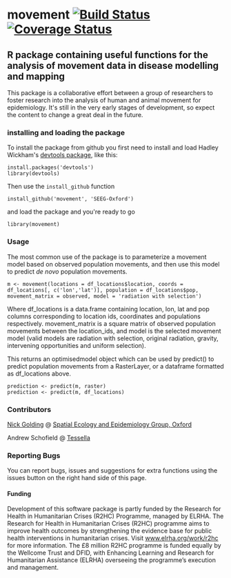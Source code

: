 # movement [![Build Status](https://travis-ci.org/andrew-schofield-tessella/movement.svg?branch=master)](https://travis-ci.org/andrew-schofield-tessella/movement) [![Coverage Status](https://coveralls.io/repos/andrew-schofield-tessella/movement/badge.svg)](https://coveralls.io/r/andrew-schofield-tessella/movement) 
## R package containing useful functions for the analysis of movement data in disease modelling and mapping

This package is a collaborative effort between a group of researchers to foster research into the analysis of human and animal movement for epidemiology. It's still in the very early stages of development, so expect the content to change a great deal in the future.

### installing and loading the package

To install the package from github you first need to install and load Hadley Wickham's [devtools package][devtools], like this:

```
install.packages('devtools')
library(devtools)
```

Then use the `install_github` function

```
install_github('movement', 'SEEG-Oxford')
```

and load the package and you're ready to go

```
library(movement)
```

### Usage

The most common use of the package is to parameterize a movement model based on observed population movements, and then use this model to predict _de novo_ population movements.

```
m <- movement(locations = df_locations$location, coords = df_locations[, c('lon','lat')], population = df_locations$pop, movement_matrix = observed, model = 'radiation with selection')
```
Where df_locations is a data.frame containing location, lon, lat and pop columns corresponding to location ids, coordinates and populations respectively. movement_matrix is a square matrix of observed population movements between the location_ids, and model is the selected movement model (valid models are radiation with selection, original radiation, gravity, intervening opportunities and uniform selection).

This returns an optimisedmodel object which can be used by predict() to predict population movements from a RasterLayer, or a dataframe formatted as df_locations above.

```
prediction <- predict(m, raster)
prediction <- predict(m, df_locations)
```

### Contributors

[Nick Golding][Nick] @ [Spatial Ecology and Epidemiology Group, Oxford][seeg]

Andrew Schofield @ [Tessella][tessella]

### Reporting Bugs

You can report bugs, issues and suggestions for extra functions using the issues button on the right hand side of this page.


#### Funding

Development of this software package is partly funded by the Research for Health in Humanitarian Crises (R2HC) Programme, managed by ELRHA. The Research for Health in Humanitarian Crises (R2HC) programme aims to improve health outcomes by strengthening the evidence base for public health interventions in humanitarian crises. Visit www.elrha.org/work/r2hc for more information. The £8 million R2HC programme is funded equally by the Wellcome Trust and DFID, with Enhancing Learning and Research for Humanitarian Assistance (ELRHA) overseeing the programme’s execution and management.

[Nick]: http://www.map.ox.ac.uk/about-map/map-team/nicholas-golding/
[seeg]: http://simonhay.zoo.ox.ac.uk/staff.php
[devtools]: http://cran.r-project.org/web/packages/devtools/index.html
[tessella]: http://www.tessella.com/
